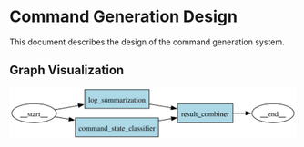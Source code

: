 # Command Generation Design

This document describes the design of the command generation system.

## Graph Visualization

![Command Generation Graph](graph.svg)
